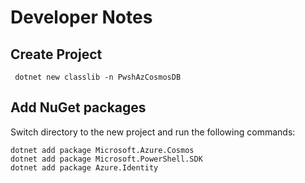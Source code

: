 # Developer Notes

## Create Project

```
 dotnet new classlib -n PwshAzCosmosDB
```

## Add NuGet packages

Switch directory to the new project and run the following commands:

```
dotnet add package Microsoft.Azure.Cosmos
dotnet add package Microsoft.PowerShell.SDK
dotnet add package Azure.Identity
```